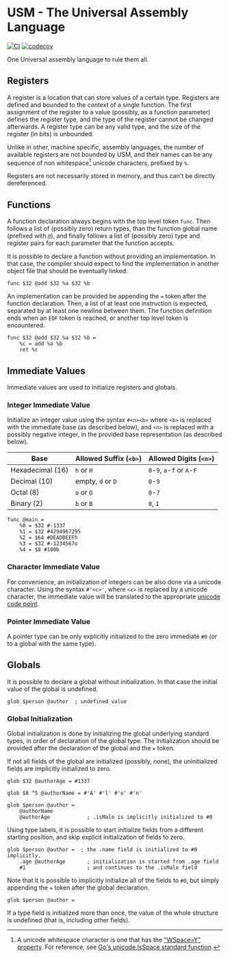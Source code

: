 # USM - The Universal Assembly Language

[![CI](https://github.com/RealA10N/usm/actions/workflows/ci.yml/badge.svg)](https://github.com/RealA10N/usm/actions/workflows/ci.yml)
[![codecov](https://codecov.io/gh/RealA10N/usm/graph/badge.svg?token=ZXVrTG9OxC)](https://codecov.io/gh/RealA10N/usm)

One Universal assembly language to rule them all.

## Registers

A register is a location that can store values of a certain type.
Registers are defined and bounded to the context of a single function.
The first assignment of the register to a value (possibly, as a function parameter)
defines the register type, and the type of the register cannot be changed
afterwards. A register type can be any valid type, and the size of the register
(in bits) is unbounded.

Unlike in other, machine specific, assembly languages, the number of available
registers are not bounded by USM, and their names can be any sequence of non
whitespace[^1] unicode characters, prefixed by `%`.

[^1]: A unicode whitespace character is one that has the ["WSpace=Y" property](https://en.wikipedia.org/wiki/Whitespace_character#Unicode). For reference, see [Go's unicode.IsSpace standard function](https://pkg.go.dev/unicode#IsSpace).

Registers are not necessarily stored in memory, and thus can't be directly
dereferenced.

## Functions

A function declaration always begins with the top level token `func`.
Then follows a list of (possibly zero) return types, than the function global
name (prefixed with `@`), and finally follows a list of (possibly zero) type and
register pairs for each parameter that the function accepts.

It is possible to declare a function without providing an implementation.
In that case, the compiler should expect to find the implementation in another
object file that should be eventually linked.

```usm
func $32 @add $32 %a $32 %b
```

An implementation can be provided be appending the `=` token after the function
declaration. Then, a list of at least one instruction is expected, separated
by at least one newline between them. The function definition ends when an `EOF`
token is reached, or another top level token is encountered.

```usm
func $32 @add $32 %a $32 %b =
    %c = add %a %b
    ret %c
```

## Immediate Values

Immediate values are used to initialize registers and globals.

### Integer Immediate Value

Initialize an integer value using the syntax `#<n><b>` where `<b>` is replaced
with the immediate base (as described below), and `<n>` is replaced with a
possibly negative integer, in the provided base representation (as described
below).

| Base             | Allowed Suffix (`<b>`) | Allowed Digits (`<n>`)      |
|------------------|------------------------|-----------------------------|
| Hexadecimal (16) | `h` or `H`             | `0`-`9`, `a`-`f` or `A`-`F` |
| Decimal (10)     | empty, `d` or `D`      | `0`-`9`                     |
| Octal (8)        | `o` or `O`             | `0`-`7`                     |
| Binary (2)       | `b` or `B`             | `0`, `1`                    |

```usm
func @main =
    %0 = $32 #-1337
    %1 = $32 #4294967295
    %2 = $64 #DEADBEEFh
    %3 = $32 #-1234567o
    %4 = $8 #100b
```

### Character Immediate Value

For convenience, an initialization of integers can be also done via a unicode
character. Using the syntax `#'<c>'`, where `<c>` is replaced by a unicode
character, the immediate value will be translated to the appropriate [unicode
code point](https://en.wikipedia.org/wiki/Code_point#In_Unicode).

### Pointer Immediate Value

A pointer type can be only explicitly initialized to the zero immediate `#0`
(or to a global with the same type).

## Globals

It is possible to declare a global without initialization. In that case the
initial value of the global is undefined.

```usm
glob $person @author  ; undefined value
```

### Global Initialization

Global initialization is done by initializing the global underlying standard types,
in order of declaration of the global type. The initialization should be provided after the declaration of the global and the `=` token.

If not all fields of the global are initialized (possibly, none), the
uninitialized fields are implicitly initialized to zero.

```usm
glob $32 @authorAge = #1337

glob $8 ^5 @authorName = #'A' #'l' #'o' #'n'

glob $person @author =
    @authorName
    @authorAge            ; .isMale is implicitly initialized to #0
```

Using type labels, it is possible to start initialize fields from a different
starting position, and skip explicit initialization of fields to zero.

```usm
glob $person @author =  ; the .name field is initialized to #0 implicitly.
    .age @authorAge       ; initialization is started from .age field
    #1                    ; and continues to the .isMale field
```

Note that it is possible to implicitly initialize all of the fields to `#0`,
but simply appending the `=` token after the global declaration.

```usm
glob $person @author =
```

If a type field is initialized more than once, the value of the whole structure
is undefined (that is, including other fields).
